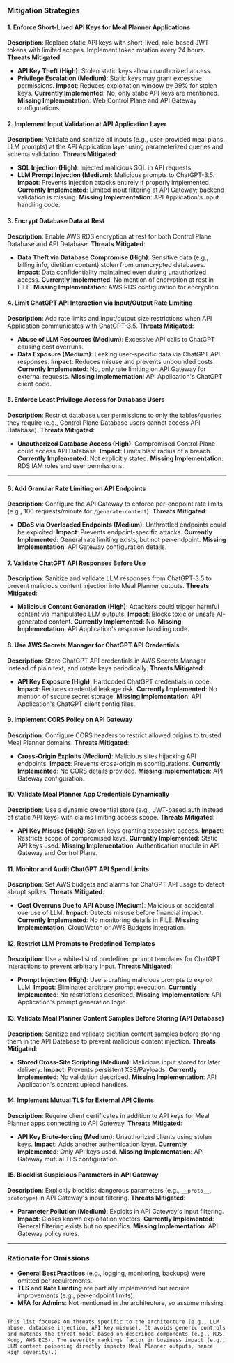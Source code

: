 ### Mitigation Strategies

#### 1. **Enforce Short-Lived API Keys for Meal Planner Applications**
**Description**: Replace static API keys with short-lived, role-based JWT tokens with limited scopes. Implement token rotation every 24 hours.
**Threats Mitigated**:
- **API Key Theft (High)**: Stolen static keys allow unauthorized access.
- **Privilege Escalation (Medium)**: Static keys may grant excessive permissions.
**Impact**: Reduces exploitation window by 99% for stolen keys.
**Currently Implemented**: No, only static API keys are mentioned.
**Missing Implementation**: Web Control Plane and API Gateway configurations.

#### 2. **Implement Input Validation at API Application Layer**
**Description**: Validate and sanitize all inputs (e.g., user-provided meal plans, LLM prompts) at the API Application layer using parameterized queries and schema validation.
**Threats Mitigated**:
- **SQL Injection (High)**: Injected malicious SQL in API requests.
- **LLM Prompt Injection (Medium)**: Malicious prompts to ChatGPT-3.5.
**Impact**: Prevents injection attacks entirely if properly implemented.
**Currently Implemented**: Limited input filtering at API Gateway; backend validation is missing.
**Missing Implementation**: API Application's input handling code.

#### 3. **Encrypt Database Data at Rest**
**Description**: Enable AWS RDS encryption at rest for both Control Plane Database and API Database.
**Threats Mitigated**:
- **Data Theft via Database Compromise (High)**: Sensitive data (e.g., billing info, dietitian content) stolen from unencrypted databases.
**Impact**: Data confidentiality maintained even during unauthorized access.
**Currently Implemented**: No mention of encryption at rest in FILE.
**Missing Implementation**: AWS RDS configuration for encryption.

#### 4. **Limit ChatGPT API Interaction via Input/Output Rate Limiting**
**Description**: Add rate limits and input/output size restrictions when API Application communicates with ChatGPT-3.5.
**Threats Mitigated**:
- **Abuse of LLM Resources (Medium)**: Excessive API calls to ChatGPT causing cost overruns.
- **Data Exposure (Medium)**: Leaking user-specific data via ChatGPT API responses.
**Impact**: Reduces misuse and prevents unbounded costs.
**Currently Implemented**: No, only rate limiting on API Gateway for external requests.
**Missing Implementation**: API Application's ChatGPT client code.

#### 5. **Enforce Least Privilege Access for Database Users**
**Description**: Restrict database user permissions to only the tables/queries they require (e.g., Control Plane Database users cannot access API Database).
**Threats Mitigated**:
- **Unauthorized Database Access (High)**: Compromised Control Plane could access API Database.
**Impact**: Limits blast radius of a breach.
**Currently Implemented**: Not explicitly stated.
**Missing Implementation**: RDS IAM roles and user permissions.

---

#### 6. **Add Granular Rate Limiting on API Endpoints**
**Description**: Configure the API Gateway to enforce per-endpoint rate limits (e.g., 100 requests/minute for `/generate-content`).
**Threats Mitigated**:
- **DDoS via Overloaded Endpoints (Medium)**: Unthrottled endpoints could be exploited.
**Impact**: Prevents endpoint-specific attacks.
**Currently Implemented**: General rate limiting exists, but not per-endpoint.
**Missing Implementation**: API Gateway configuration details.

#### 7. **Validate ChatGPT API Responses Before Use**
**Description**: Sanitize and validate LLM responses from ChatGPT-3.5 to prevent malicious content injection into Meal Planner outputs.
**Threats Mitigated**:
- **Malicious Content Generation (High)**: Attackers could trigger harmful content via manipulated LLM outputs.
**Impact**: Blocks toxic or unsafe AI-generated content.
**Currently Implemented**: No.
**Missing Implementation**: API Application's response handling code.

#### 8. **Use AWS Secrets Manager for ChatGPT API Credentials**
**Description**: Store ChatGPT API credentials in AWS Secrets Manager instead of plain text, and rotate keys periodically.
**Threats Mitigated**:
- **API Key Exposure (High)**: Hardcoded ChatGPT credentials in code.
**Impact**: Reduces credential leakage risk.
**Currently Implemented**: No mention of secure secret storage.
**Missing Implementation**: API Application's ChatGPT client config files.

#### 9. **Implement CORS Policy on API Gateway**
**Description**: Configure CORS headers to restrict allowed origins to trusted Meal Planner domains.
**Threats Mitigated**:
- **Cross-Origin Exploits (Medium)**: Malicious sites hijacking API endpoints.
**Impact**: Prevents cross-origin misconfigurations.
**Currently Implemented**: No CORS details provided.
**Missing Implementation**: API Gateway configuration.

#### 10. **Validate Meal Planner App Credentials Dynamically**
**Description**: Use a dynamic credential store (e.g., JWT-based auth instead of static API keys) with claims limiting access scope.
**Threats Mitigated**:
- **API Key Misuse (High)**: Stolen keys granting excessive access.
**Impact**: Restricts scope of compromised keys.
**Currently Implemented**: Static API keys used.
**Missing Implementation**: Authentication module in API Gateway and Control Plane.

#### 11. **Monitor and Audit ChatGPT API Spend Limits**
**Description**: Set AWS budgets and alarms for ChatGPT API usage to detect abrupt spikes.
**Threats Mitigated**:
- **Cost Overruns Due to API Abuse (Medium)**: Malicious or accidental overuse of LLM.
**Impact**: Detects misuse before financial impact.
**Currently Implemented**: No monitoring details in FILE.
**Missing Implementation**: CloudWatch or AWS Budgets integration.

#### 12. **Restrict LLM Prompts to Predefined Templates**
**Description**: Use a white-list of predefined prompt templates for ChatGPT interactions to prevent arbitrary input.
**Threats Mitigated**:
- **Prompt Injection (High)**: Users crafting malicious prompts to exploit LLM.
**Impact**: Eliminates arbitrary prompt execution.
**Currently Implemented**: No restrictions described.
**Missing Implementation**: API Application's prompt generation logic.

#### 13. **Validate Meal Planner Content Samples Before Storing (API Database)**
**Description**: Sanitize and validate dietitian content samples before storing them in the API Database to prevent malicious content injection.
**Threats Mitigated**:
- **Stored Cross-Site Scripting (Medium)**: Malicious input stored for later delivery.
**Impact**: Prevents persistent XSS/Payloads.
**Currently Implemented**: No validation described.
**Missing Implementation**: API Application's content upload handlers.

#### 14. **Implement Mutual TLS for External API Clients**
**Description**: Require client certificates in addition to API keys for Meal Planner apps connecting to API Gateway.
**Threats Mitigated**:
- **API Key Brute-forcing (Medium)**: Unauthorized clients using stolen keys.
**Impact**: Adds another authentication layer.
**Currently Implemented**: Only API keys used.
**Missing Implementation**: API Gateway mutual TLS configuration.

#### 15. **Blocklist Suspicious Parameters in API Gateway**
**Description**: Explicitly blocklist dangerous parameters (e.g., `__proto__`, `prototype`) in API Gateway's input filtering.
**Threats Mitigated**:
- **Parameter Pollution (Medium)**: Exploits in API Gateway's input filtering.
**Impact**: Closes known exploitation vectors.
**Currently Implemented**: General filtering exists but no specifics.
**Missing Implementation**: API Gateway policy rules.

---

### Rationale for Omissions
- **General Best Practices** (e.g., logging, monitoring, backups) were omitted per requirements.
- **TLS** and **Rate Limiting** are partially implemented but require improvements (e.g., per-endpoint limits).
- **MFA for Admins**: Not mentioned in the architecture, so assume missing.
```

This list focuses on threats specific to the architecture (e.g., LLM abuse, database injection, API key misuse). It avoids generic controls and matches the threat model based on described components (e.g., RDS, Kong, AWS ECS). The severity rankings factor in business impact (e.g., LLM content poisoning directly impacts Meal Planner outputs, hence High severity).)
